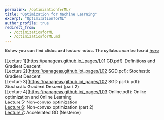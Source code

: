 ```yaml
---
permalink: /optimizationforML/
title: "Optimization for Machine Learning"
excerpt: "OptimizationforML"
author_profile: true
redirect_from: 
  - /optimizationforML
  - /optimizationforML.md
---
```

Below you can find slides and lecture notes. The syllabus can be found [here](https://panageas.github.io/files/syllabus.pdf) <br/>
<br/>
[Lecture 1](https://panageas.github.io/_pages/L01 GD.pdf): Definitions and Gradient Descent    <br/>
[Lecture 2](https://panageas.github.io/_pages/L02 SGD.pdf): Stochastic Gradient Descent<br/>
[Lecture 3](https://panageas.github.io/_pages/L02 SGD partb.pdf): Stochastic Gradient Descent (part 2)<br/>
[Lecture 4](https://panageas.github.io/_pages/L03 Online.pdf): Online optimization and Online Learning <br/>
[Lecture 5](https://panageas.github.io/_pages/slides_week4(partb).pdf): Non-convex optimization<br/>
[Lecture 6](https://panageas.github.io/_pages/slides_week5.pdf): Non-convex optimization (part 2) <br/>
[Lecture 7](https://panageas.github.io/_pages/slides_week6.pdf): Accelerated GD (Nesterov) <br/>
<br/>

